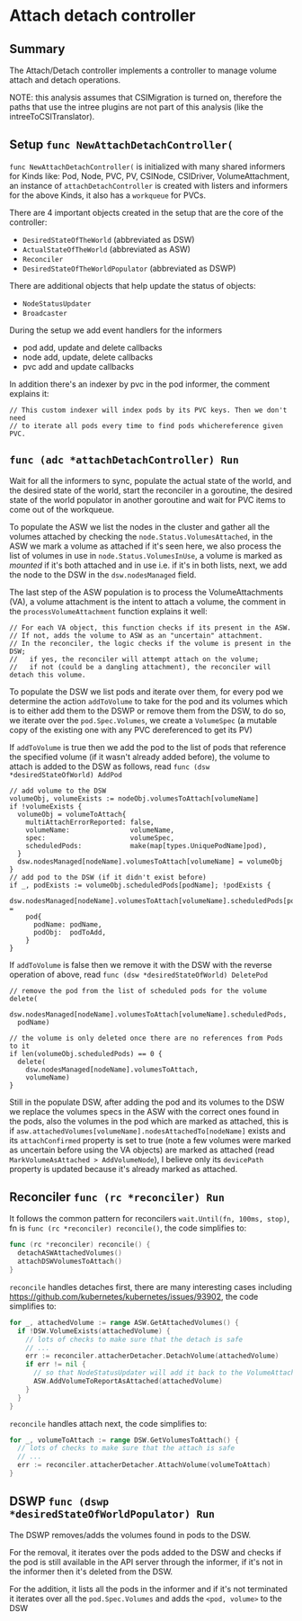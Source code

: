 # Attach detach controller

## Summary

The Attach/Detach controller implements a controller to manage volume attach and detach operations.

NOTE: this analysis assumes that CSIMigration is turned on, therefore the paths that use the intree
plugins are not part of this analysis (like the intreeToCSITranslator).

## Setup `func NewAttachDetachController(`

`func NewAttachDetachController(` is initialized with many shared informers for Kinds like: Pod, Node, PVC,
PV, CSINode, CSIDriver, VolumeAttachment, an instance of `attachDetachController` is created with listers
and informers for the above Kinds, it also has a `workqueue` for PVCs.

There are 4 important objects created in the setup that are the core of the controller:

- `DesiredStateOfTheWorld` (abbreviated as DSW)
- `ActualStateOfTheWorld` (abbreviated as ASW)
- `Reconciler`
- `DesiredStateOfTheWorldPopulator` (abbreviated as DSWP)

There are additional objects that help update the status of objects:

- `NodeStatusUpdater`
- `Broadcaster`

During the setup we add event handlers for the informers

- pod add, update and delete callbacks
- node add, update, delete callbacks
- pvc add and update callbacks

In addition there's an indexer by pvc in the pod informer, the comment explains it:

```
// This custom indexer will index pods by its PVC keys. Then we don't need
// to iterate all pods every time to find pods whichereference given PVC.
```

## `func (adc *attachDetachController) Run`

Wait for all the informers to sync, populate the actual state of the world, and the desired
state of the world, start the reconciler in a goroutine, the desired state of the world populator
in another goroutine and wait for PVC items to come out of the workqueue.

To populate the ASW we list the nodes in the cluster and gather all the
volumes attached by checking the `node.Status.VolumesAttached`, in the ASW we mark
a volume as attached if it's seen here, we also process the list of volumes in use in
`node.Status.VolumesInUse`, a volume is marked as *mounted* if it's both attached and in use i.e.
if it's in both lists, next, we add the node to the DSW in the `dsw.nodesManaged` field.

The last step of the ASW population is to process the VolumeAttachments (VA), a volume attachment
is the intent to attach a volume, the comment in the `processVolumeAttachment` function
explains it well:

```
// For each VA object, this function checks if its present in the ASW.
// If not, adds the volume to ASW as an "uncertain" attachment.
// In the reconciler, the logic checks if the volume is present in the DSW;
//   if yes, the reconciler will attempt attach on the volume;
//   if not (could be a dangling attachment), the reconciler will detach this volume.
```

To populate the DSW we list pods and iterate over them, for every pod we determine the action `addToVolume` to
take for the pod and its volumes which is to either add them to the DSWP or remove them from the DSW,
to do so, we iterate over the `pod.Spec.Volumes`, we create a `VolumeSpec` (a mutable copy of the existing
one with any PVC dereferenced to get its PV)

If `addToVolume` is true then we add the pod to the list of pods that reference the specified volume
(if it wasn't already added before), the volume to attach is added to the DSW as follows, read
`func (dsw *desiredStateOfWorld) AddPod`

```
// add volume to the DSW
volumeObj, volumeExists := nodeObj.volumesToAttach[volumeName]
if !volumeExists {
  volumeObj = volumeToAttach{
    multiAttachErrorReported: false,
    volumeName:               volumeName,
    spec:                     volumeSpec,
    scheduledPods:            make(map[types.UniquePodName]pod),
  }
  dsw.nodesManaged[nodeName].volumesToAttach[volumeName] = volumeObj
}
// add pod to the DSW (if it didn't exist before)
if _, podExists := volumeObj.scheduledPods[podName]; !podExists {
  dsw.nodesManaged[nodeName].volumesToAttach[volumeName].scheduledPods[podName] =
    pod{
      podName: podName,
      podObj:  podToAdd,
    }
}
```

If `addToVolume` is false then we remove it with the DSW with the reverse operation of above,
read `func (dsw *desiredStateOfWorld) DeletePod`

```
// remove the pod from the list of scheduled pods for the volume
delete(
  dsw.nodesManaged[nodeName].volumesToAttach[volumeName].scheduledPods,
  podName)

// the volume is only deleted once there are no references from Pods to it
if len(volumeObj.scheduledPods) == 0 {
  delete(
    dsw.nodesManaged[nodeName].volumesToAttach,
    volumeName)
}
```

Still in the populate DSW, after adding the pod and its volumes to the DSW we replace the
volumes specs in the ASW with the correct ones found in the pods, also the volumes in the pod
which are marked as attached, this is if `asw.attachedVolumes[volumeName].nodesAttachedTo[nodeName]`
exists and its `attachConfirmed` property is set to true (note a few volumes were marked as uncertain before using the VA objects) are marked as attached (read `MarkVolumeAsAttached > AddVolumeNode`), I believe
only its `devicePath` property is updated because it's already marked as attached.

## Reconciler `func (rc *reconciler) Run`

It follows the common pattern for reconcilers `wait.Until(fn, 100ms, stop)`, fn is `func (rc *reconciler) reconcile()`, the code simplifies to:

```go
func (rc *reconciler) reconcile() {
  detachASWAttachedVolumes()
  attachDSWVolumesToAttach()
}
```

`reconcile` handles detaches first, there are many interesting cases including
https://github.com/kubernetes/kubernetes/issues/93902, the code simplifies to:

```go
for _, attachedVolume := range ASW.GetAttachedVolumes() {
  if !DSW.VolumeExists(attachedVolume) {
    // lots of checks to make sure that the detach is safe
    // ...
    err := reconciler.attacherDetacher.DetachVolume(attachedVolume)
    if err != nil {
      // so that NodeStatusUpdater will add it back to the VolumeAttached list
      ASW.AddVolumeToReportAsAttached(attachedVolume)
    }
  }
}
```

`reconcile` handles attach next, the code simplifies to:

```go
for _, volumeToAttach := range DSW.GetVolumesToAttach() {
  // lots of checks to make sure that the attach is safe
  // ...
  err := reconciler.attacherDetacher.AttachVolume(volumeToAttach)
}
```

## DSWP `func (dswp *desiredStateOfWorldPopulator) Run`

The DSWP removes/adds the volumes found in pods to the DSW.

For the removal, it iterates over the pods added to the DSW and checks if the pod
is still available in the API server through the informer, if it's not in the informer
then it's deleted from the DSW.

For the addition, it lists all the pods in the informer and if it's not terminated
it iterates over all the `pod.Spec.Volumes` and adds the `<pod, volume>` to the DSW
